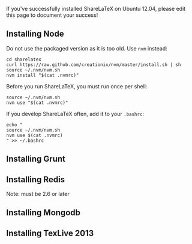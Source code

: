 If you've successfully installed ShareLaTeX on Ubuntu 12.04, please edit this page to document your success!

## Installing Node

Do not use the packaged version as it is too old. Use `nvm` instead:

    cd sharelatex
    curl https://raw.github.com/creationix/nvm/master/install.sh | sh
    source ~/.nvm/nvm.sh
    nvm install "$(cat .nvmrc)"

Before you run ShareLaTeX, you must run once per shell:

    source ~/.nvm/nvm.sh
    nvm use "$(cat .nvmrc)"

If you develop ShareLaTeX often, add it to your `.bashrc`:

    echo "
    source ~/.nvm/nvm.sh
    nvm use $(cat .nvmrc)
    " >> ~/.bashrc

## Installing Grunt

## Installing Redis

Note: must be 2.6 or later

## Installing Mongodb

## Installing TexLive 2013

